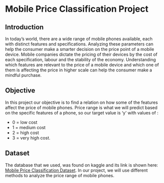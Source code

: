 # Mobile Price Classification Project
## Introduction
In today’s world, there are a wide range of mobile phones available, each with distinct features
and specifications. Analyzing these parameters can help the consumer make a smarter decision
on the price point of a mobile device. Mobile companies dictate the pricing of their devices by
the cost of each specification, labour and the stability of the economy.
Understanding which features are relevant to the price of a mobile device and which one of them
is affecting the price in higher scale can help the consumer make a mindful purchase.
## Objective
In this project our objective is to find a relation on how some of the features affect the price of
mobile phones. Price range is what we will predict based on the specific features of a phone, so
our target value is ‘y’ with values of : 
- 0 = low cost
- 1 = medium cost 
- 2 = high cost
- 3 = very high
cost.
## Dataset
The database that we used, was found on kaggle and its link is shown here:
[Mobile Price Classification Dataset](https://www.kaggle.com/datasets/iabhishekofficial/mobile-price-classification).
In our project, we will use different methods to analyze the price range of mobile phones.
